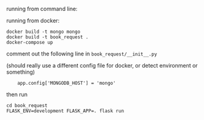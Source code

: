 running from command line: 


running from docker:

```
docker build -t mongo mongo
docker build -t book_request .
docker-compose up
```

comment out the following line in `book_request/__init__.py`

(should really use a different config file for docker, or detect environment or something)

```
    app.config['MONGODB_HOST'] = 'mongo'
```

then run
```
cd book_request
FLASK_ENV=development FLASK_APP=. flask run
```
